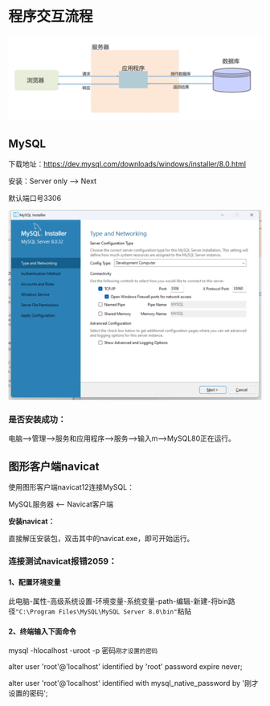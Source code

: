

# 程序交互流程

![image-20230414225625324](assets/image-20230414225625324.png)

## MySQL

下载地址：https://dev.mysql.com/downloads/windows/installer/8.0.html

安装：Server only --> Next

默认端口号3306

![image-20230414230810766](assets/image-20230414230810766.png)

### 是否安装成功：

电脑-->管理-->服务和应用程序-->服务-->输入m-->MySQL80正在运行。

## 图形客户端navicat

使用图形客户端navicat12连接MySQL：

MySQL服务器 <-- Navicat客户端

**安装navicat：**

直接解压安装包，双击其中的navicat.exe，即可开始运行。

### 连接测试navicat报错2059：

#### 1、配置环境变量

此电脑-属性-高级系统设置-环境变量-系统变量-path-编辑-新建-将bin路径`"C:\Program Files\MySQL\MySQL Server 8.0\bin"`粘贴

#### 2、终端输入下面命令

mysql -hlocalhost -uroot -p 密码`刚才设置的密码`

alter user 'root'@'localhost' identified by 'root' password expire never;

alter user 'root'@'localhost' identified with mysql_native_password by '刚才设置的密码';